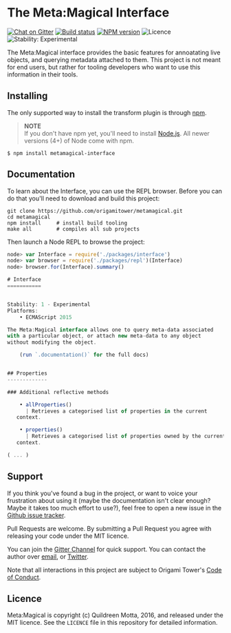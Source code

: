 # The Meta:Magical Interface 

[![Chat on Gitter](https://img.shields.io/gitter/room/origamitower/discussion.svg?style=flat-square)](https://gitter.im/origamitower/discussion) 
[![Build status](https://img.shields.io/travis/origamitower/metamagical/master.svg?style=flat-square)](https://travis-ci.org/origamitower/metamagical) 
[![NPM version](https://img.shields.io/npm/v/metamagical-interface.svg?style=flat-square)](https://npmjs.org/package/metamagical-interface) 
![Licence](https://img.shields.io/npm/l/metamagical-interface.svg?style=flat-square&label=licence) 
![Stability: Experimental](https://img.shields.io/badge/stability-experimental-orange.svg?style=flat-square)


The Meta:Magical interface provides the basic features for annoatating live
objects, and querying metadata attached to them. This project is not meant
for end users, but rather for tooling developers who want to use this information
in their tools.


## Installing

The only supported way to install the transform plugin is through [npm][].

> **NOTE**  
> If you don't have npm yet, you'll need to install [Node.js][]. All newer
> versions (4+) of Node come with npm.

```shell
$ npm install metamagical-interface
```

[npm]: https://www.npmjs.com/
[Node.js]: nodejs.org


## Documentation

To learn about the Interface, you can use the REPL browser. Before you can do
that you'll need to download and build this project:

```shell
git clone https://github.com/origamitower/metamagical.git
cd metamagical
npm install     # install build tooling
make all        # compiles all sub projects
```

Then launch a Node REPL to browse the project:

```js
node> var Interface = require('./packages/interface')
node> var browser = require('./packages/repl')(Interface)
node> browser.for(Interface).summary()

# Interface
===========


Stability: 1 - Experimental
Platforms:
    • ECMAScript 2015

The Meta:Magical interface allows one to query meta-data associated
with a particular object, or attach new meta-data to any object
without modifying the object.

    (run `.documentation()` for the full docs)


## Properties
-------------

### Additional reflective methods

    • allProperties()
      | Retrieves a categorised list of properties in the current
   context.

    • properties()
      | Retrieves a categorised list of properties owned by the current
   context.

( ... )
```


## Support

If you think you've found a bug in the project, or want to voice your
frustration about using it (maybe the documentation isn't clear enough? Maybe
it takes too much effort to use?), feel free to open a new issue in the
[Github issue tracker](https://github.com/origamitower/metamagical/issues).

Pull Requests are welcome. By submitting a Pull Request you agree with releasing
your code under the MIT licence.

You can join the [Gitter Channel](https://gitter.im/origamitower/discussion) for quick support.
You can contact the author over [email](mailto:queen@robotlolita.me), or
[Twitter](https://twitter.com/robotlolita).

Note that all interactions in this project are subject to Origami Tower's
[Code of Conduct](https://github.com/origamitower/metamagical/blob/master/CODE_OF_CONDUCT.md).


## Licence

Meta:Magical is copyright (c) Quildreen Motta, 2016, and released under the MIT
licence. See the `LICENCE` file in this repository for detailed information.

